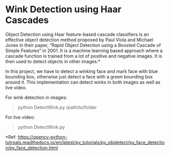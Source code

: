 # Wink Detection using Haar Cascades

Object Detection using Haar feature-based cascade classifiers is an effective object detection method proposed by Paul Viola and Michael Jones in their paper, “Rapid Object Detection using a Boosted Cascade of Simple Features” in 2001. It is a machine learning based approach where a cascade function is trained from a lot of positive and negative images. It is then used to detect objects in other images.*

In this project, we have to detect a winking face and mark face with blue bounding box, otherwise just detect a face with a green bounding box around it. This implementation can detect winks in both images as well as live video. 

For wink detection in images:

> python DetectWink.py /path/to/folder

For live video:

> python DetectWink.py


*Ref: https://opencv-python-tutroals.readthedocs.io/en/latest/py_tutorials/py_objdetect/py_face_detection/py_face_detection.html
